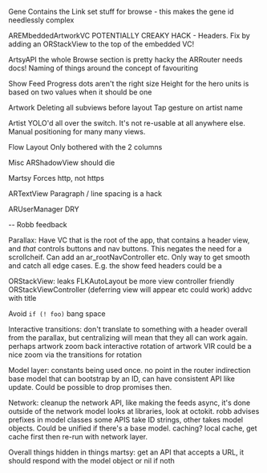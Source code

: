 Gene
    Contains the Link set stuff for browse - this makes the gene id needlessly complex

AREMbeddedArtworkVC
    POTENTIALLY CREAKY HACK - Headers. Fix by adding an ORStackView to the top of the embedded VC!
    
ArtsyAPI
    the whole Browse section is pretty hacky
    the ARRouter needs docs!
  Naming of things around the concept of favouriting

Show Feed
    Progress dots aren't the right size
    Height for the hero units is based on two values when it should be one

Artwork 
    Deleting all subviews before layout
    Tap gesture on artist name
    
Artist
    YOLO'd all over the switch. It's not re-usable at all anywhere else.
    Manual positioning for many many views.

Flow Layout
    Only bothered with the 2 columns
    
Misc
    ARShadowView should die
    
Martsy
    Forces http, not https
    
ARTextView
    Paragraph / line spacing is a hack
    
ARUserManager
    DRY
    
    
-- Robb feedback

Parallax: 
    Have VC that is the root of the app, that contains a header view, and *that* controls buttons and nav buttons. This negates the need for a scrollcheif. Can add an ar_rootNavController etc. Only way to get smooth and catch all edge cases. E.g. the show feed headers could be a
    
ORStackView:
    leaks FLKAutoLayout
    be more view controller friendly
    ORStackViewController (deferring view will appear etc could work)
    addvc with title

Avoid `if (! foo)` bang space

Interactive transitions:
    don't translate to something with a header overall from the parallax, but centralizing will mean that they all can work again.
    perhaps artwork zoom back interactive
    rotation of artwork VIR could be a nice zoom via the transitions for rotation
    
Model layer:
    constants being used once. no point in the router indirection
    base model that can bootstrap by an ID, can have consistent API like update. Could be possible to drop promises then.

    
Network: 
    cleanup the network API, like making the feeds async, it's done outside of the network model
    looks at libraries, look at octokit.
    robb advises prefixes in model classes
    some APIS take ID strings, other takes model objects. Could be unified if there's a base model.
    caching? local cache, get cache first then re-run with network layer.

Overall
    things hidden in things
    martsy: get an API that accepts a URL, it should respond with the model object or nil if noth 
